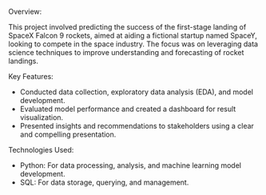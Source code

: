 Overview:

This project involved predicting the success of the first-stage landing of SpaceX Falcon 9 rockets, aimed at aiding a fictional startup named SpaceY, looking to compete in the space industry. 
The focus was on leveraging data science techniques to improve understanding and forecasting of rocket landings.

Key Features:

- Conducted data collection, exploratory data analysis (EDA), and model development.
- Evaluated model performance and created a dashboard for result visualization.
- Presented insights and recommendations to stakeholders using a clear and compelling presentation.


Technologies Used:
- Python: For data processing, analysis, and machine learning model development.
- SQL: For data storage, querying, and management.
